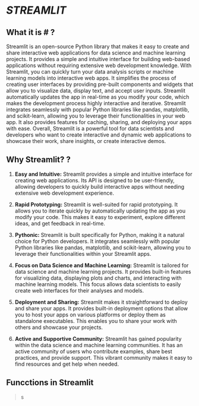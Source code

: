 # *STREAMLIT*
 
## What it is # ?

Streamlit is an open-source Python library that makes it easy to create and share interactive web applications for data science and machine learning projects. It provides a simple and intuitive interface for building web-based applications without requiring extensive web development knowledge.
With Streamlit, you can quickly turn your data analysis scripts or machine learning models into interactive web apps. It simplifies the process of creating user interfaces by providing pre-built components and widgets that allow you to visualize data, display text, and accept user inputs. Streamlit automatically updates the app in real-time as you modify your code, which makes the development process highly interactive and iterative.
Streamlit integrates seamlessly with popular Python libraries like pandas, matplotlib, and scikit-learn, allowing you to leverage their functionalities in your web app. It also provides features for caching, sharing, and deploying your apps with ease.
Overall, Streamlit is a powerful tool for data scientists and developers who want to create interactive and dynamic web applications to showcase their work, share insights, or create interactive demos.

## Why Streamlit? ?

1. **Easy and Intuitive:** Streamlit provides a simple and intuitive interface for creating web applications. Its API is designed to be user-friendly, allowing developers to quickly build interactive apps without needing extensive web development experience.

2. **Rapid Prototyping:** Streamlit is well-suited for rapid prototyping. It allows you to iterate quickly by automatically updating the app as you modify your code. This makes it easy to experiment, explore different ideas, and get feedback in real-time.

3. **Pythonic:** Streamlit is built specifically for Python, making it a natural choice for Python developers. It integrates seamlessly with popular Python libraries like pandas, matplotlib, and scikit-learn, allowing you to leverage their functionalities within your Streamlit apps.

4. **Focus on Data Science and Machine Learning:** Streamlit is tailored for data science and machine learning projects. It provides built-in features for visualizing data, displaying plots and charts, and interacting with machine learning models. This focus allows data scientists to easily create web interfaces for their analyses and models.

5. **Deployment and Sharing:** Streamlit makes it straightforward to deploy and share your apps. It provides built-in deployment options that allow you to host your apps on various platforms or deploy them as standalone executables. This enables you to share your work with others and showcase your projects.

6. **Active and Supportive Community:** Streamlit has gained popularity within the data science and machine learning communities. It has an active community of users who contribute examples, share best practices, and provide support. This vibrant community makes it easy to find resources and get help when needed.

## Funcctions in Streamlit

> s